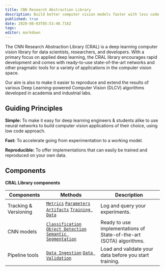 ```yaml
---
title: CNN Research Abstraction Library
description: Build better computer vision models faster with less code.
published: true
date: 2020-08-03T05:53:40.716Z
tags: 
editor: markdown
---
```


The CNN Research Abstraction Library (CRAL) is a deep learning computer vision library for data scientists, researchers, and developers. With a primary focus on applied deep learning, the CRAL library encourages rapid development and comes with ready-to-use state-of-the-art networks and other pragmatic tools for a variety of applications in the computer vision space.

Our aim is also to make it easier to reproduce and extend the results of various Deep Learning-powered Computer Vision (DLCV) algorithms developed in academia and industrial labs.

## Guiding Principles

**Simple:** To make it easy for deep learning engineers & students alike to use neural networks to build computer vision applications of their choice, using low code approach.

**Fast:** To accelerate going from experimentation to a working model.

**Reproducible:** To offer implementations that can easily be trained and reproduced on your own data.

## Components

**CRAL Library components**

| Components | Methods | Description |
|---|---|---|
| Tracking & Versioning | [`Metrics`](/api/tracking#log_metrics) [`Parameters`](/api/tracking#params) [`Artifacts`](/api/tracking#log_artifacts) [`Training Data`](/api/data-versioning) | Log and query your experiments. |
| CNN models | [`Classification`](api/models/classification) [`Object Detection`](/api/models/ObjectDetection) [`Semantic Segmentation`]() | Ready to use implementations of State-of-the-art (SOTA) algorithms. |
| Pipeline tools | [`Data Ingestion`]() [`Data Validation`]() | Load and validate your data before you start training. |
